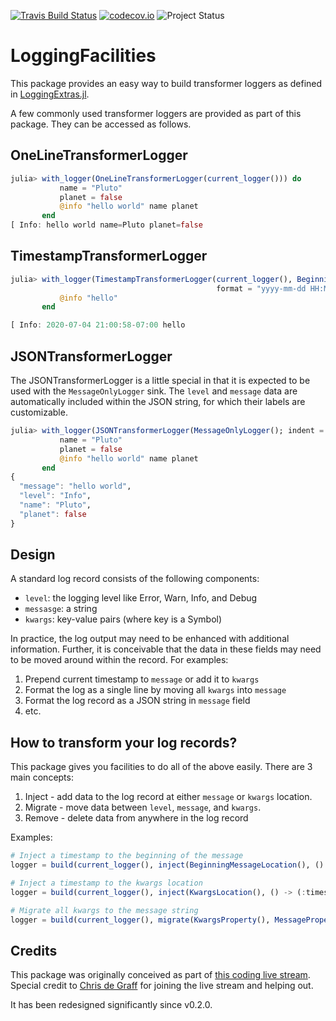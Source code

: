 [![Travis Build Status](https://travis-ci.org/tk3369/LoggingFacilities.jl.svg?branch=master)](https://travis-ci.org/tk3369/LoggingFacilities.jl)
[![codecov.io](http://codecov.io/github/tk3369/LoggingFacilities.jl/coverage.svg?branch=master)](http://codecov.io/github/tk3369/LoggingFacilities.jl?branch=master)
![Project Status](https://img.shields.io/badge/status-experimental-red)

# LoggingFacilities

This package provides an easy way to build transformer loggers as defined in
[LoggingExtras.jl](https://github.com/oxinabox/LoggingExtras.jl).

A few commonly used transformer loggers are provided as part of this package.
They can be accessed as follows.

## OneLineTransformerLogger
```julia
julia> with_logger(OneLineTransformerLogger(current_logger())) do
           name = "Pluto"
           planet = false
           @info "hello world" name planet
       end
[ Info: hello world name=Pluto planet=false
```

## TimestampTransformerLogger
```julia
julia> with_logger(TimestampTransformerLogger(current_logger(), BeginningMessageLocation();
                                              format = "yyyy-mm-dd HH:MM:SSz")) do
           @info "hello"
       end

[ Info: 2020-07-04 21:00:58-07:00 hello
```

## JSONTransformerLogger

The JSONTransformerLogger is a little special in that it is expected to be used with
the `MessageOnlyLogger` sink.  The `level` and `message` data are automatically
included within the JSON string, for which their labels are customizable.

```julia
julia> with_logger(JSONTransformerLogger(MessageOnlyLogger(); indent = 2)) do
           name = "Pluto"
           planet = false
           @info "hello world" name planet
       end
{
  "message": "hello world",
  "level": "Info",
  "name": "Pluto",
  "planet": false
}
```

## Design

A standard log record consists of the following components:
- `level`: the logging level like Error, Warn, Info, and Debug
- `messasge`: a string
- `kwargs`: key-value pairs (where key is a Symbol)

In practice, the log output may need to be enhanced with additional information.
Further, it is conceivable that the data in these fields may need to be moved
around within the record.  For examples:

1. Prepend current timestamp to `message` or add it to `kwargs`
2. Format the log as a single line by moving all `kwargs` into `message`
3. Format the log record as a JSON string in `message` field
4. etc.

## How to transform your log records?

This package gives you facilities to do all of the above easily.  There are 3 main
concepts:
1. Inject - add data to the log record at either `message` or `kwargs` location.
2. Migrate - move data between `level`, `message`, and `kwargs`.
3. Remove - delete data from anywhere in the log record

Examples:

```julia
# Inject a timestamp to the beginning of the message
logger = build(current_logger(), inject(BeginningMessageLocation(), () -> now()))

# Inject a timestamp to the kwargs location
logger = build(current_logger(), inject(KwargsLocation(), () -> (:timestamp => now(),)))

# Migrate all kwargs to the message string
logger = build(current_logger(), migrate(KwargsProperty(), MessageProperty()))
```

## Credits

This package was originally conceived as part of [this coding live stream](https://www.youtube.com/watch?v=89xlkSUh_dA). Special credit to [Chris de Graff](https://github.com/christopher-dG) for joining
the live stream and helping out.

It has been redesigned significantly since v0.2.0.

